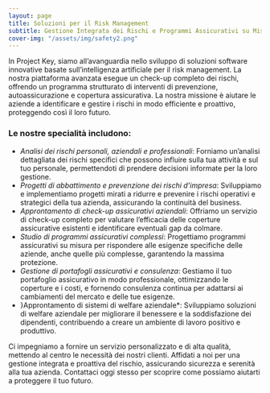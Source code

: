 ```yaml
---
layout: page
title: Soluzioni per il Risk Management
subtitle: Gestione Integrata dei Rischi e Programmi Assicurativi su Misura per la Tua Azienda
cover-img: "/assets/img/safety2.png"
---
```

In Project Key, siamo all’avanguardia nello sviluppo di soluzioni software innovative basate sull’intelligenza artificiale per il risk management. La nostra piattaforma avanzata esegue un check-up completo dei rischi, offrendo un programma strutturato di interventi di prevenzione, autoassicurazione e copertura assicurativa. La nostra missione è aiutare le aziende a identificare e gestire i rischi in modo efficiente e proattivo, proteggendo così il loro futuro.

### Le nostre specialità includono:

- *Analisi dei rischi personali, aziendali e professionali*: Forniamo un’analisi dettagliata dei rischi specifici che possono influire sulla tua attività e sul tuo personale, permettendoti di prendere decisioni informate per la loro gestione.
- *Progetti di abbattimento e prevenzione dei rischi d’impresa*: Sviluppiamo e implementiamo progetti mirati a ridurre e prevenire i rischi operativi e strategici della tua azienda, assicurando la continuità del business.
- *Approntamento di check-up assicurativi aziendali*: Offriamo un servizio di check-up completo per valutare l’efficacia delle coperture assicurative esistenti e identificare eventuali gap da colmare.
- *Studio di programmi assicurativi complessi*: Progettiamo programmi assicurativi su misura per rispondere alle esigenze specifiche delle aziende, anche quelle più complesse, garantendo la massima protezione.
- *Gestione di portafogli assicurativi e consulenza*: Gestiamo il tuo portafoglio assicurativo in modo professionale, ottimizzando le coperture e i costi, e fornendo consulenza continua per adattarsi ai cambiamenti del mercato e delle tue esigenze.
- }Approntamento di sistemi di welfare aziendale*: Sviluppiamo soluzioni di welfare aziendale per migliorare il benessere e la soddisfazione dei dipendenti, contribuendo a creare un ambiente di lavoro positivo e produttivo.

Ci impegniamo a fornire un servizio personalizzato e di alta qualità, mettendo al centro le necessità dei nostri clienti. Affidati a noi per una gestione integrata e proattiva del rischio, assicurando sicurezza e serenità alla tua azienda. Contattaci oggi stesso per scoprire come possiamo aiutarti a proteggere il tuo futuro.
